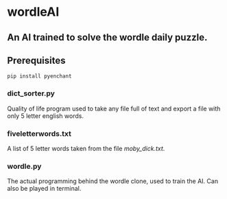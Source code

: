 # wordleAI
## An AI trained to solve the wordle daily puzzle.

## Prerequisites
`pip install pyenchant`

### dict_sorter.py
Quality of life program used to take any file full of text and export a file with only 5 letter english words.

### fiveletterwords.txt
A list of 5 letter words taken from the file *moby_dick.txt*.

### wordle.py
The actual programming behind the wordle clone, used to train the AI. Can also be played in terminal.
